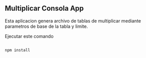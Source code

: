 ## Multiplicar Consola App

Esta aplicacion genera archivo de tablas de multiplicar mediante parametros de base de la tabla y limite.

Ejecutar este comando
```

npm install
```
